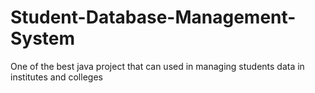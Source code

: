 # Student-Database-Management-System
One of the best java project that can used in managing students data in institutes and colleges
